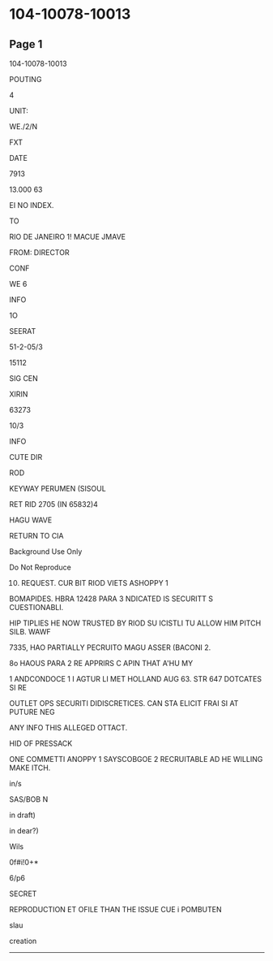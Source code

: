 # 104-10078-10013

## Page 1

104-10078-10013

POUTING

4

UNIT:

WE./2/N

FXT

DATE

7913

13.000 63

EI NO INDEX.

TO

RIO DE JANEIRO 1! MACUE JMAVE

FROM: DIRECTOR

CONF

WE 6

INFO

1O

SEERAT

51-2-05/3

15112

SIG CEN

XIRIN

63273

10/3

INFO

CUTE DIR

ROD

KEYWAY PERUMEN (SISOUL

RET RID 2705 (IN 65832)4

HAGU WAVE

RETURN TO CIA

Background Use Only

Do Not Reproduce

10. REQUEST. CUR BIT RIOD VIETS ASHOPPY 1

BOMAPIDES. HBRA 12428 PARA 3 NDICATED IS SECURITT S CUESTIONABLI.

HIP TIPLIES HE NOW TRUSTED BY RIOD SU ICISTLI TU ALLOW HIM PITCH SILB. WAWF

7335, HAO PARTIALLY PECRUITO MAGU ASSER (BACONI 2.

8o HAOUS PARA 2 RE APPRIRS C APIN THAT A'HU MY

1 ANDCONDOCE 1 I AGTUR LI MET HOLLAND AUG 63. STR 647 DOTCATES SI RE

OUTLET OPS SECURITI DIDISCRETICES. CAN STA ELICIT FRAI SI AT PUTURE NEG

ANY INFO THIS ALLEGED OTTACT.

HID OF PRESSACK

ONE COMMETTI ANOPPY 1 SAYSCOBGOE 2 RECRUITABLE AD HE WILLING MAKE ITCH.

in/s

SAS/BOB N

in draft)

in dear?)

Wils

0f#i!0+*

6/p6

SECRET

REPRODUCTION ET OFILE THAN THE ISSUE CUE i POMBUTEN

slau

creation

---

